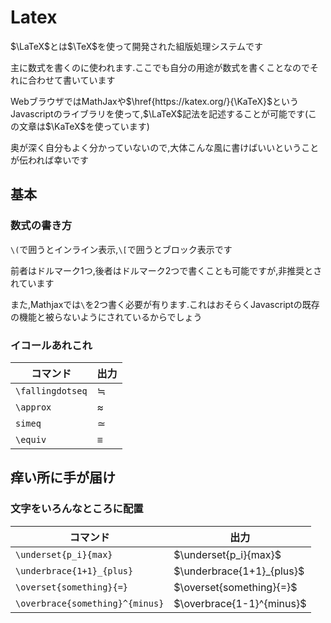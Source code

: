 # Latex

$\LaTeX$とは$\TeX$を使って開発された組版処理システムです

主に数式を書くのに使われます.ここでも自分の用途が数式を書くことなのでそれに合わせて書いています

WebブラウザではMathJaxや$\href{https://katex.org/}{\KaTeX}$というJavascriptのライブラリを使って,$\LaTeX$記法を記述することが可能です(この文章は$\KaTeX$を使っています)

奥が深く自分もよく分かっていないので,大体こんな風に書けばいいということが伝われば幸いです

## 基本

### 数式の書き方

`\(`で囲うとインライン表示,`\[`で囲うとブロック表示です

前者はドルマーク1つ,後者はドルマーク2つで書くことも可能ですが,非推奨とされています

また,Mathjaxでは`\`を2つ書く必要が有ります.これはおそらくJavascriptの既存の機能と被らないようにされているからでしょう

### イコールあれこれ

|コマンド|出力|
|-|-|
|`\fallingdotseq`|$\fallingdotseq$|
|`\approx`|$\approx$|
|`simeq`|$\simeq$|
|`\equiv`|$\equiv$|

## 痒い所に手が届け

### 文字をいろんなところに配置

|コマンド|出力|
|-|-|
|`\underset{p_i}{max}`|$\underset{p_i}{max}$|
|`\underbrace{1+1}_{plus}`|$\underbrace{1+1}_{plus}$|
|`\overset{something}{=}`|$\overset{something}{=}$|
|`\overbrace{something}^{minus}`|$\overbrace{1-1}^{minus}$|

